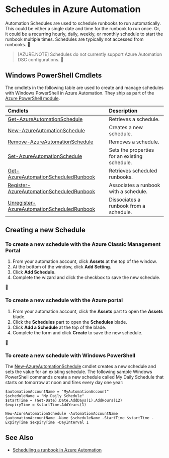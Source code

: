 <properties
   pageTitle="Schedules in Azure Automation | Azure"
   description="Automation schedules are used to schedule runbooks in Azure Automation to start automatically.  This article describes how to create schedules."
   services="automation"
   documentationCenter=""
   authors="mgoedtel"
   manager="stevenka"
   editor="tysonn" />
<tags
   ms.service="automation"
   ms.devlang="na"
   ms.topic="article"
   ms.tgt_pltfrm="na"
   ms.workload="infrastructure-services"
   ms.date="03/18/2016"
   wacn.date=""
   ms.author="bwren" />

# Schedules in Azure Automation

Automation Schedules are used to schedule runbooks to run automatically.  This could be either a single date and time for the runbook to run once.  Or, it could be a recurring hourly, daily, weekly, or monthly schedule to start the runbook multiple times.  Schedules are typically not accessed from runbooks.


>[AZURE.NOTE]  Schedules do not currently support Azure Automation DSC configurations.


## Windows PowerShell Cmdlets

The cmdlets in the following table are used to create and manage schedules with Windows PowerShell in Azure Automation. They ship as part of the [Azure PowerShell module](/documentation/articles/powershell-install-configure/).

|Cmdlets|Description|
|:---|:---|
|[Get-AzureAutomationSchedule](http://msdn.microsoft.com/zh-cn/library/dn690274.aspx)|Retrieves a schedule.|
|[New-AzureAutomationSchedule](http://msdn.microsoft.com/zh-cn/library/dn690271.aspx)|Creates a new schedule.|
|[Remove-AzureAutomationSchedule](http://msdn.microsoft.com/zh-cn/library/dn690279.aspx)|Removes a schedule.|
|[Set-AzureAutomationSchedule](http://msdn.microsoft.com/zh-cn/library/dn690270.aspx)|Sets the properties for an existing schedule.|
|[Get-AzureAutomationScheduledRunbook](http://msdn.microsoft.com/zh-cn/library/dn913778.aspx)|Retrieves scheduled runbooks.|
|[Register-AzureAutomationScheduledRunbook](http://msdn.microsoft.com/zh-cn/library/dn690265.aspx)|Associates a runbook with a schedule.|
|[Unregister-AzureAutomationScheduledRunbook](http://msdn.microsoft.com/zh-cn/library/dn690273.aspx)|Dissociates a runbook from a schedule.|

## Creating a new Schedule

### To create a new schedule with the Azure Classic Management Portal


1. From your automation account, click **Assets** at the top of the window.
1. At the bottom of the window, click **Add Setting**.
1. Click **Add Schedule**.
1. Complete the wizard and click the checkbox to save the new schedule.


### To create a new schedule with the Azure portal

1. From your automation account, click the **Assets** part to open the **Assets** blade.
1. Click the **Schedules** part to open the **Schedules** blade.
1. Click **Add a Schedule** at the top of the blade.
1. Complete the form and click **Create** to save the new schedule.


### To create a new schedule with Windows PowerShell

The [New-AzureAutomationSchedule](http://msdn.microsoft.com/zh-cn/library/dn690271.aspx) cmdlet creates a new schedule and sets the value for an existing schedule.  The following sample Windows PowerShell commands create a new schedule called My Daily Schedule that starts on tomorrow at noon and fires every day one year:

	$automationAccountName = "MyAutomationAccount"
	$scheduleName = "My Daily Schedule"
	$startTime = (Get-Date).Date.AddDays(1).AddHours(12)
	$expiryTime = $startTime.AddYears(1)

	New-AzureAutomationSchedule -AutomationAccountName $automationAccountName -Name $scheduleName -StartTime $startTime -ExpiryTime $expiryTime -DayInterval 1


## See Also
- [Scheduling a runbook in Azure Automation](/documentation/articles/automation-scheduling-a-runbook/)
